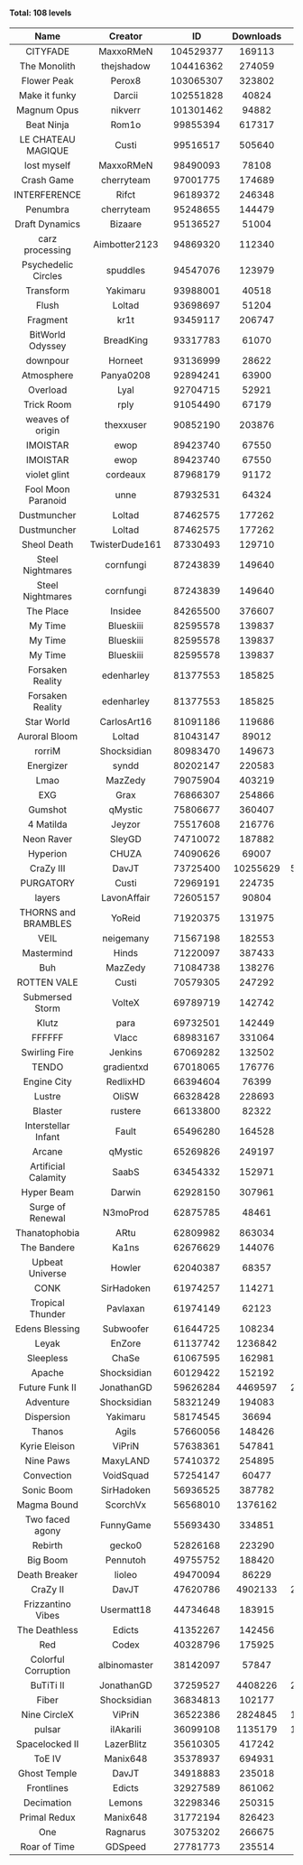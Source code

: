 #### Total: 108 levels

| Name | Creator | ID | Downloads | Likes |
|:---:|:---:|:---:|:---:|:---:|
| CITYFADE | MaxxoRMeN | 104529377 | 169113 | 7055
| The Monolith | thejshadow | 104416362 | 274059 | 7224
| Flower Peak | Perox8 | 103065307 | 323802 | 10608
| Make it funky | Darcii | 102551828 | 40824 | 1318
| Magnum Opus | nikverr | 101301462 | 94882 | 2877
| Beat Ninja | Rom1o | 99855394 | 617317 | 35677
| LE CHATEAU MAGIQUE | Custi | 99516517 | 505640 | 19153
| lost myself | MaxxoRMeN | 98490093 | 78108 | 4334
| Crash Game | cherryteam | 97001775 | 174689 | 9307
| INTERFERENCE | Rifct | 96189372 | 246348 | 8933
| Penumbra | cherryteam | 95248655 | 144479 | 7950
| Draft Dynamics | Bizaare | 95136527 | 51004 | 2853
| carz processing | Aimbotter2123 | 94869320 | 112340 | 3368
| Psychedelic Circles | spuddles | 94547076 | 123979 | 5159
| Transform | Yakimaru | 93988001 | 40518 | 1810
| Flush | Loltad | 93698697 | 51204 | 2416
| Fragment | kr1t | 93459117 | 206747 | 6532
| BitWorld Odyssey | BreadKing | 93317783 | 61070 | 4080
| downpour | Horneet | 93136999 | 28622 | 1673
| Atmosphere | Panya0208 | 92894241 | 63900 | 4194
| Overload | Lyal | 92704715 | 52921 | 3276
| Trick Room | rply | 91054490 | 67179 | 3024
| weaves of origin  | thexxuser | 90852190 | 203876 | 7275
| IMOISTAR | ewop | 89423740 | 67550 | 3318
| IMOISTAR | ewop | 89423740 | 67550 | 3318
| violet glint | cordeaux | 87968179 | 91172 | 3766
| Fool Moon Paranoid | unne | 87932531 | 64324 | 3031
| Dustmuncher | Loltad | 87462575 | 177262 | 6778
| Dustmuncher | Loltad | 87462575 | 177262 | 6778
| Sheol Death | TwisterDude161 | 87330493 | 129710 | 4908
| Steel Nightmares | cornfungi | 87243839 | 149640 | 6057
| Steel Nightmares | cornfungi | 87243839 | 149640 | 6057
| The  Place | Insidee | 84265500 | 376607 | 10046
| My Time | Blueskiii | 82595578 | 139837 | 8286
| My Time | Blueskiii | 82595578 | 139837 | 8286
| My Time | Blueskiii | 82595578 | 139837 | 8286
| Forsaken Reality | edenharley | 81377553 | 185825 | 8236
| Forsaken Reality | edenharley | 81377553 | 185825 | 8236
| Star World | CarlosArt16 | 81091186 | 119686 | 6333
| Auroral Bloom | Loltad | 81043147 | 89012 | 5080
| rorriM | Shocksidian | 80983470 | 149673 | 6724
| Energizer | syndd | 80202147 | 220583 | 12053
| Lmao | MazZedy | 79075904 | 403219 | 21752
| EXG | Grax | 76866307 | 254866 | 12642
| Gumshot | qMystic | 75806677 | 360407 | 19247
| 4 Matilda | Jeyzor | 75517608 | 216776 | 10099
| Neon Raver | SleyGD | 74710072 | 187882 | 7646
| Hyperion | CHUZA | 74090626 | 69007 | 3780
| CraZy III | DavJT | 73725400 | 10255629 | 587306
| PURGATORY | Custi | 72969191 | 224735 | 11051
| layers | LavonAffair | 72605157 | 90804 | 4283
| THORNS and BRAMBLES | YoReid | 71920375 | 131975 | 6966
| VEIL | neigemany | 71567198 | 182553 | 8512
| Mastermind | Hinds | 71220097 | 387433 | 18578
| Buh | MazZedy | 71084738 | 138276 | 8317
| ROTTEN VALE | Custi | 70579305 | 247292 | 11093
| Submersed Storm |  VolteX | 69789719 | 142742 | 6908
| Klutz | para | 69732501 | 142449 | 6886
| FFFFFF | Vlacc | 68983167 | 331064 | 14296
| Swirling Fire | Jenkins | 67069282 | 132502 | 6363
| TENDO | gradientxd | 67018065 | 176776 | 11211
| Engine City | RedlixHD | 66394604 | 76399 | 4864
| Lustre | OliSW | 66328428 | 228693 | 6419
| Blaster | rustere | 66133800 | 82322 | 3343
| Interstellar Infant | Fault | 65496280 | 164528 | 12071
| Arcane | qMystic | 65269826 | 249197 | 20197
| Artificial Calamity | SaabS | 63454332 | 152971 | 4823
| Hyper Beam | Darwin | 62928150 | 307961 | 9074
| Surge of Renewal | N3moProd | 62875785 | 48461 | 3044
| Thanatophobia | ARtu | 62809982 | 863034 | 53776
| The Bandere | Ka1ns | 62676629 | 144076 | 4957
| Upbeat Universe | Howler | 62040387 | 68357 | 3817
| CONK | SirHadoken | 61974257 | 114271 | 4727
| Tropical Thunder | Pavlaxan | 61974149 | 62123 | 3698
| Edens Blessing | Subwoofer | 61644725 | 108234 | 6063
| Leyak | EnZore | 61137742 | 1236842 | 75769
| Sleepless | ChaSe | 61067595 | 162981 | 9542
| Apache | Shocksidian | 60129422 | 152192 | 7192
| Future Funk II | JonathanGD | 59626284 | 4469597 | 235434
| Adventure | Shocksidian | 58321249 | 194083 | 6858
| Dispersion | Yakimaru | 58174545 | 36694 | 1972
| Thanos | Agils | 57660056 | 148426 | 9668
| Kyrie Eleison | ViPriN | 57638361 | 547841 | 23767
| Nine Paws | MaxyLAND | 57410372 | 254895 | 16046
| Convection | VoidSquad | 57254147 | 60477 | 2908
| Sonic Boom | SirHadoken | 56936525 | 387782 | 12644
| Magma Bound | ScorchVx | 56568010 | 1376162 | 95900
| Two faced agony | FunnyGame | 55693430 | 334851 | 16393
| Rebirth | gecko0 | 52826168 | 223290 | 14858
| Big Boom | Pennutoh | 49755752 | 188420 | 12246
| Death Breaker | lioleo | 49470094 | 86229 | 4066
| CraZy II | DavJT | 47620786 | 4902133 | 259510
| Frizzantino Vibes | Usermatt18 | 44734648 | 183915 | 12827
| The Deathless | Edicts | 41352267 | 142456 | 9876
| Red | Codex | 40328796 | 175925 | 11573
| Colorful Corruption | albinomaster | 38142097 | 57847 | 2496
| BuTiTi II | JonathanGD | 37259527 | 4408226 | 244713
| Fiber | Shocksidian | 36834813 | 102177 | 8568
| Nine CircleX | ViPriN | 36522386 | 2824845 | 126462
| pulsar | iIAkariIi | 36099108 | 1135179 | 150769
| Spacelocked II | LazerBlitz | 35610305 | 417242 | 30260
| ToE IV  | Manix648 | 35378937 | 694931 | 45740
| Ghost Temple | DavJT | 34918883 | 235018 | 15416
| Frontlines | Edicts | 32927589 | 861062 | 55259
| Decimation | Lemons | 32298346 | 250315 | 19744
| Primal Redux | Manix648 | 31772194 | 826423 | 60551
| One | Ragnarus | 30753202 | 266675 | 22722
| Roar of Time | GDSpeed | 27781773 | 235514 | 18371
